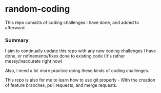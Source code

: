 # random-coding
This repo consists of coding challenges I have done, and added to afterward.


### Summary
I aim to continually update this repo with any new coding challenges I have done, or refinements/fixes done to existing code (It's rather messy/inaccurate right now)

Also, I need a lot more practice doing these kinds of coding challenges.

This repo is also for me to learn how to use git properly - With the creation of feature branches, pull requests, and merge requests.